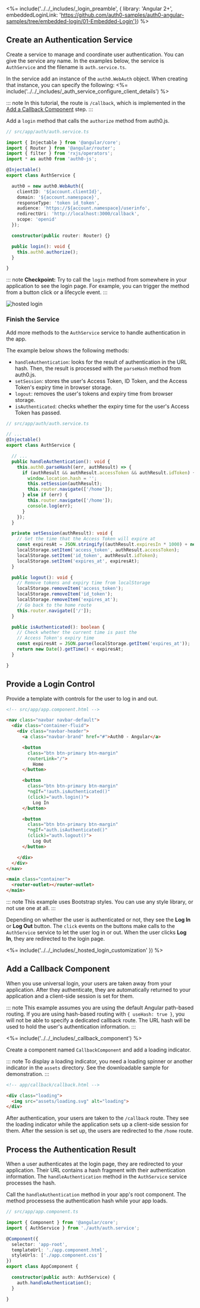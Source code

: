 <%= include('../../_includes/_login_preamble', { library: 'Angular 2+', embeddedLoginLink: 'https://github.com/auth0-samples/auth0-angular-samples/tree/embedded-login/01-Embedded-Login'}) %>

## Create an Authentication Service

Create a service to manage and coordinate user authentication. You can give the service any name. In the examples below, the service is `AuthService` and the filename is `auth.service.ts`.

In the service add an instance of the `auth0.WebAuth` object. When creating that instance, you can specify the following:
<%= include('../../_includes/_auth_service_configure_client_details') %>

::: note
In this tutorial, the route is `/callback`, which is implemented in the [Add a Callback Component](#add-a-callback-component) step. 
:::

Add a `login` method that calls the `authorize` method from auth0.js.

```ts
// src/app/auth/auth.service.ts

import { Injectable } from '@angular/core';
import { Router } from '@angular/router';
import { filter } from 'rxjs/operators';
import * as auth0 from 'auth0-js';

@Injectable()
export class AuthService {

  auth0 = new auth0.WebAuth({
    clientID: '${account.clientId}',
    domain: '${account.namespace}',
    responseType: 'token id_token',
    audience: 'https://${account.namespace}/userinfo',
    redirectUri: 'http://localhost:3000/callback',
    scope: 'openid'
  });

  constructor(public router: Router) {}

  public login(): void {
    this.auth0.authorize();
  }

}
```

::: note
 **Checkpoint:** Try to call the `login` method from somewhere in your application to see the login page. For example, you can trigger the method from a button click or a lifecycle event.
 :::
 
 ![hosted login](/media/articles/web/hosted-login.png)
 
### Finish the Service

Add more methods to the `AuthService` service to handle authentication in the app.

The example below shows the following methods:
* `handleAuthentication`: looks for the result of authentication in the URL hash. Then, the result is processed with the `parseHash` method from auth0.js.
* `setSession`: stores the user's Access Token, ID Token, and the Access Token's expiry time in browser storage.
* `logout`: removes the user's tokens and expiry time from browser storage.
* `isAuthenticated`: checks whether the expiry time for the user's Access Token has passed.

```ts
// src/app/auth/auth.service.ts

// ...
@Injectable()
export class AuthService {

  // ...
  public handleAuthentication(): void {
    this.auth0.parseHash((err, authResult) => {
      if (authResult && authResult.accessToken && authResult.idToken) {
        window.location.hash = '';
        this.setSession(authResult);
        this.router.navigate(['/home']);
      } else if (err) {
        this.router.navigate(['/home']);
        console.log(err);
      }
    });
  }

  private setSession(authResult): void {
    // Set the time that the Access Token will expire at
    const expiresAt = JSON.stringify((authResult.expiresIn * 1000) + new Date().getTime());
    localStorage.setItem('access_token', authResult.accessToken);
    localStorage.setItem('id_token', authResult.idToken);
    localStorage.setItem('expires_at', expiresAt);
  }

  public logout(): void {
    // Remove tokens and expiry time from localStorage
    localStorage.removeItem('access_token');
    localStorage.removeItem('id_token');
    localStorage.removeItem('expires_at');
    // Go back to the home route
    this.router.navigate(['/']);
  }

  public isAuthenticated(): boolean {
    // Check whether the current time is past the
    // Access Token's expiry time
    const expiresAt = JSON.parse(localStorage.getItem('expires_at'));
    return new Date().getTime() < expiresAt;
  }

}
```

## Provide a Login Control

Provide a template with controls for the user to log in and out.

```html
<!-- src/app/app.component.html -->

<nav class="navbar navbar-default">
  <div class="container-fluid">
    <div class="navbar-header">
      <a class="navbar-brand" href="#">Auth0 - Angular</a>

      <button
        class="btn btn-primary btn-margin"
        routerLink="/">
          Home
      </button>

      <button
        class="btn btn-primary btn-margin"
        *ngIf="!auth.isAuthenticated()"
        (click)="auth.login()">
          Log In
      </button>

      <button
        class="btn btn-primary btn-margin"
        *ngIf="auth.isAuthenticated()"
        (click)="auth.logout()">
          Log Out
      </button>

    </div>
  </div>
</nav>

<main class="container">
  <router-outlet></router-outlet>
</main>
```

::: note
This example uses Bootstrap styles. You can use any style library, or not use one at all.
:::

Depending on whether the user is authenticated or not, they see the **Log In** or **Log Out** button. The `click` events on the buttons make calls to the `AuthService` service to let the user log in or out. When the user clicks **Log In**, they are redirected to the login page. 

<%= include('../../_includes/_hosted_login_customization' }) %>

## Add a Callback Component

When you use universal login, your users are taken away from your application. After they authenticate, they are automatically returned to your application and a client-side session is set for them. 

::: note
This example assumes you are using the default Angular path-based routing. If you are using hash-based routing with `{ useHash: true }`, you will not be able to specify a dedicated callback route. The URL hash will be used to hold the user's authentication information.
:::

<%= include('../../_includes/_callback_component') %>

Create a component named `CallbackComponent` and add a loading indicator.

::: note
To display a loading indicator, you need a loading spinner or another indicator in the `assets` directory. See the downloadable sample for demonstration. 
:::

```html
<!-- app/callback/callback.html -->

<div class="loading">
  <img src="assets/loading.svg" alt="loading">
</div>
```

After authentication, your users are taken to the `/callback` route. They see the loading indicator while the application sets up a client-side session for them. After the session is set up, the users are redirected to the `/home` route.

## Process the Authentication Result

When a user authenticates at the login page, they are redirected to your application. Their URL contains a hash fragment with their authentication information. The `handleAuthentication` method in the `AuthService` service processes the hash. 

Call the `handleAuthentication` method in your app's root component. The method processess the authentication hash while your app loads. 

```ts
// src/app/app.component.ts

import { Component } from '@angular/core';
import { AuthService } from './auth/auth.service';

@Component({
  selector: 'app-root',
  templateUrl: './app.component.html',
  styleUrls: ['./app.component.css']
})
export class AppComponent {

  constructor(public auth: AuthService) {
    auth.handleAuthentication();
  }

}
```
